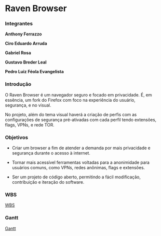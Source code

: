 # Raven Browser

### Integrantes

**Anthony Ferrazzo**

**Ciro Eduardo Arruda**

**Gabriel Rosa**

**Gustavo Breder Leal**

**Pedro Luiz Féola Evangelista**

### Introdução

O Raven Browser é um navegador seguro e focado em privacidade. É, em essência, um fork do Firefox com foco na experiência do usuário, segurança, e no visual.

No projeto, além do tema visual haverá a criação de perfis com as configurações de segurança pré-ativadas com cada perfil tendo extensões, flags, VPNs, e rede TOR.
 
### Objetivos

- Criar um browser a fim de atender a demanda por mais privacidade e segurança durante o acesso à internet.

- Tornar mais acessível ferramentas voltadas para a anonimidade para usuários comuns, como VPNs, redes anônimas, flags e extensões. 

- Ser um projeto de código aberto, permitindo a fácil modificação, contribuição e iteração do software.

### WBS

[WBS](https://lucid.app/lucidchart/9701fae5-cc71-4193-a32c-a629d0fc0cb5/edit?viewport_loc=-964%2C-1974%2C2827%2C4389%2C0_0&invitationId=inv_d6ff6fac-d3e8-4d0c-af94-3475e10e4484)

### Gantt

[Gantt](https://drive.google.com/file/d/1c8OCOj_z4rr5rjwisPCkN0xQTin5PU4X/view?usp=drive_link)